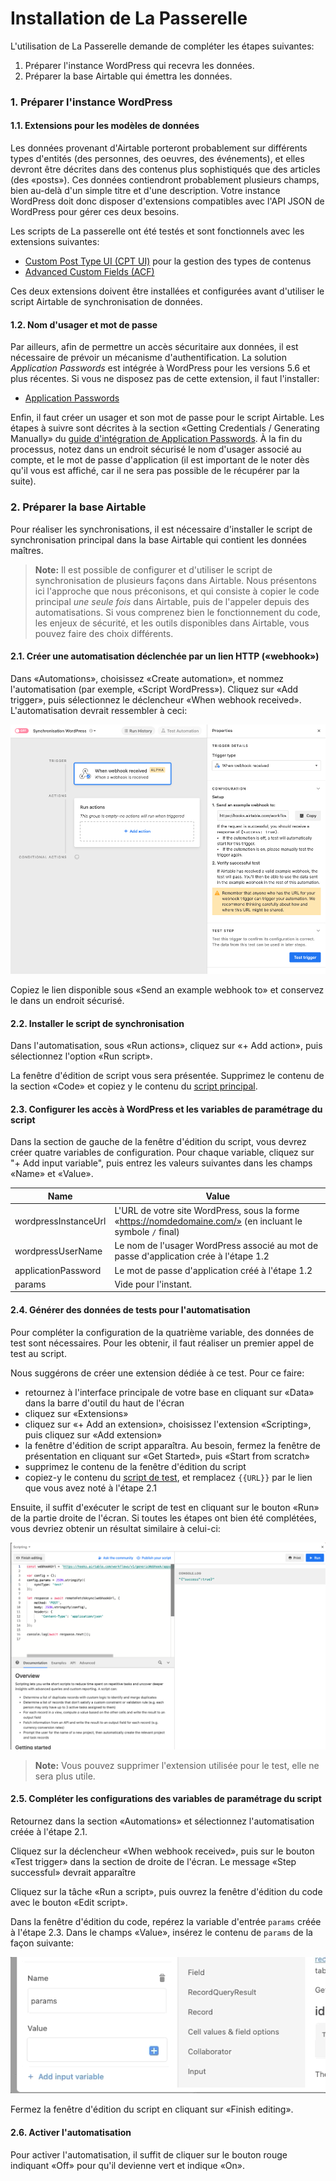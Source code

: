 # Installation de La Passerelle

L'utilisation de La Passerelle demande de compléter les étapes suivantes:

1. Préparer l'instance WordPress qui recevra les données.
2. Préparer la base Airtable qui émettra les données.

### 1. Préparer l'instance WordPress

#### 1.1. Extensions pour les modèles de données

Les données provenant d'Airtable porteront probablement sur différents types d'entités (des personnes, des oeuvres, des événements), et elles devront être décrites dans des contenus plus sophistiqués que des articles (des «posts»). Ces données contiendront probablement plusieurs champs, bien au-delà d'un simple titre et d'une description. Votre instance WordPress doit donc disposer d'extensions compatibles avec l'API JSON de WordPress pour gérer ces deux besoins.

Les scripts de La passerelle ont été testés et sont fonctionnels avec les extensions suivantes:

* [Custom Post Type UI (CPT UI)](https://fr.wordpress.org/plugins/custom-post-type-ui/) pour la gestion des types de contenus
* [Advanced Custom Fields (ACF)](https://fr.wordpress.org/plugins/advanced-custom-fields/)

Ces deux extensions doivent être installées et configurées avant d'utiliser le script Airtable de synchronisation de données.

#### 1.2. Nom d'usager et mot de passe

Par ailleurs, afin de permettre un accès sécuritaire aux données, il est nécessaire de prévoir un mécanisme d'authentification. La solution _Application Passwords_ est intégrée à WordPress pour les versions 5.6 et plus récentes. Si vous ne disposez pas de cette extension, il faut l'installer:

* [Application Passwords](https://fr.wordpress.org/plugins/application-passwords/)

Enfin, il faut créer un usager et son mot de passe pour le script Airtable. Les étapes à suivre sont décrites à la section «Getting Credentials / Generating Manually» du [guide d'intégration de Application Passwords](https://make.wordpress.org/core/2020/11/05/application-passwords-integration-guide/). À la fin du processus, notez dans un endroit sécurisé le nom d'usager associé au compte, et le mot de passe d'application (il est important de le noter dès qu'il vous est affiché, car il ne sera pas possible de le récupérer par la suite).

### 2. Préparer la base Airtable

Pour réaliser les synchronisations, il est nécessaire d'installer le script de synchronisation principal dans la base Airtable qui contient les données maîtres.

> **Note:** Il est possible de configurer et d'utiliser le script de synchronisation de plusieurs façons dans Airtable. Nous présentons ici l'approche que nous préconisons, et qui consiste à copier le code principal _une seule fois_ dans Airtable, puis de l'appeler depuis des automatisations. Si vous comprenez bien le fonctionnement du code, les enjeux de sécurité, et les outils disponibles dans Airtable, vous pouvez faire des choix différents.

#### 2.1. Créer une automatisation déclenchée par un lien HTTP («webhook»)

Dans «Automations», choisissez «Create automation», et nommez l'automatisation (par exemple, «Script WordPress»). Cliquez sur «Add trigger», puis sélectionnez le déclencheur «When webhook received». L'automatisation devrait ressembler à ceci:

![Saisie d'écran de l'outil Automation de Airtable](../images/airtable2.1.png)

Copiez le lien disponible sous «Send an example webhook to» et conservez le dans un endroit sécurisé.

#### 2.2. Installer le script de synchronisation

Dans l'automatisation, sous «Run actions», cliquez sur «+ Add action», puis sélectionnez l'option «Run script».

La fenêtre d'édition de script vous sera présentée. Supprimez le contenu de la section «Code» et copiez y le contenu du [script principal](../scripts/main.js).

#### 2.3. Configurer les accès à WordPress et les variables de paramétrage du script

Dans la section de gauche de la fenêtre d'édition du script, vous devrez créer quatre variables de configuration. Pour chaque variable, cliquez sur "+ Add input variable", puis entrez les valeurs suivantes dans les champs «Name» et «Value».

|Name|Value|
|----|-----|
|wordpressInstanceUrl|L'URL de votre site WordPress, sous la forme «https://nomdedomaine.com/» (en incluant le symbole `/` final)|
|wordpressUserName|Le nom de l'usager WordPress associé au mot de passe d'application crée à l'étape 1.2|
|applicationPassword|Le mot de passe d'application créé à l'étape 1.2|
|params|Vide pour l'instant.|

#### 2.4. Générer des données de tests pour l'automatisation

Pour compléter la configuration de la quatrième variable, des données de test sont nécessaires. Pour les obtenir, il faut réaliser un premier appel de test au script.

Nous suggérons de créer une extension dédiée à ce test. Pour ce faire:

* retournez à l'interface principale de votre base en cliquant sur «Data» dans la barre d'outil du haut de l'écran
* cliquez sur «Extensions»
* cliquez sur «+ Add an extension», choisissez l'extension «Scripting», puis cliquez sur «Add extension»
* la fenêtre d'édition de script apparaîtra. Au besoin, fermez la fenêtre de présentation en cliquant sur «Get Started», puis «Start from scratch»
* supprimez le contenu de la fenêtre d'édition du script
* copiez-y le contenu du [script de test](../scripts/test.js), et remplacez `{{URL}}` par le lien que vous avez noté à l'étape 2.1

Ensuite, il suffit d'exécuter le script de test en cliquant sur le bouton «Run» de la partie droite de l'écran. Si toutes les étapes ont bien été complétées, vous devriez obtenir un résultat similaire à celui-ci:

![Saisie d'écran de l'extension Scripting de Airtable](../images/airtable2.4.png)

> **Note:** Vous pouvez supprimer l'extension utilisée pour le test, elle ne sera plus utile.

#### 2.5. Compléter les configurations des variables de paramétrage du script

Retournez dans la section «Automations» et sélectionnez l'automatisation créée à l'étape 2.1.

Cliquez sur la déclencheur «When webhook received», puis sur le bouton «Test trigger» dans la section de droite de l'écran. Le message «Step successful» devrait apparaître

Cliquez sur la tâche «Run a script», puis ouvrez la fenêtre d'édition du code avec le bouton «Edit script».

Dans la fenêtre d'édition du code, repérez la variable d'entrée `params` créée à l'étape 2.3. Dans le champs «Value», insérez le contenu de `params` de la façon suivante:

![Procédure de sélection d'un paramètre](../images/airtable2.5.gif)

Fermez la fenêtre d'édition du script en cliquant sur «Finish editing».

#### 2.6. Activer l'automatisation

Pour activer l'automatisation, il suffit de cliquer sur le bouton rouge indiquant «Off» pour qu'il devienne vert et indique «On».
